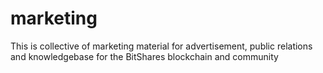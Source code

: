 # marketing
This is collective of marketing material for advertisement, public relations and knowledgebase for the BitShares blockchain and community
